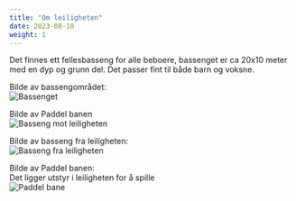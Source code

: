 ```yaml
---
title: "Om leiligheten"
date: 2023-08-10
weight: 1
---
```



Det finnes ett fellesbasseng for alle beboere, bassenget er ca 20x10 meter med en dyp og grunn del. Det passer fint til både barn og voksne.

Bilde av bassengområdet:\
![Bassenget](/images/bassenget.jpg)

Bilde av Paddel banen\
![Basseng mot leiligheten](/images/basseng_mot_leiligheten.jpg)

Bilde av basseng fra leiligheten:\
![Basseng fra leiligheten](/images/basseng_fra_leiligheten.jpg)

Bilde av Paddel banen:\
Det ligger utstyr i leiligheten for å spille\
![Paddel bane](/images/paddel_bane.jpg)